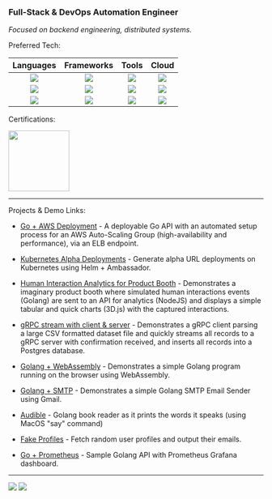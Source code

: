 ### Full-Stack & DevOps Automation Engineer 

_Focused on backend engineering, distributed systems._

Preferred Tech:

| Languages  | Frameworks | Tools | Cloud |
| :---: | :---: | :---: | :---: |
| <img src="https://img.shields.io/badge/go-%2300ADD8.svg?&style=for-the-badge&logo=go&logoColor=white" /> | <img src="https://img.shields.io/badge/javascript%20-%23323330.svg?&style=for-the-badge&logo=javascript&logoColor=%23F7DF1E"/>  | <img src="https://img.shields.io/badge/kubernetes%20-%23326ce5.svg?&style=for-the-badge&logo=kubernetes&logoColor=white"/> | <img src="https://img.shields.io/badge/AWS%20-%23FF9900.svg?&style=for-the-badge&logo=amazon-aws&logoColor=white"/> |
| <img src="https://img.shields.io/badge/node.js%20-%2343853D.svg?&style=for-the-badge&logo=node.js&logoColor=white"/>  | <img src="https://img.shields.io/badge/react%20-%2320232a.svg?&style=for-the-badge&logo=react&logoColor=%2361DAFB"/> | <img src="https://img.shields.io/badge/terraform%20-%23623CE4.svg?style=for-the-badge&logo=terraform&logoColor=white"/> | <img src="https://img.shields.io/badge/GCP%20-%234285F4.svg?&style=for-the-badge&logo=google-cloud&logoColor=white"/> |
| <img src="https://img.shields.io/badge/python%20-%2314354C.svg?&style=for-the-badge&logo=python&logoColor=white"/> | <img src="https://img.shields.io/badge/express.js%20-%23404d59.svg?&style=for-the-badge"/> | <img src="https://img.shields.io/badge/jenkins%20-%232C5263.svg?&style=for-the-badge&logo=jenkins&logoColor=white"/> | <img src="https://img.shields.io/badge/heroku%20-%23430098.svg?&style=for-the-badge&logo=heroku&logoColor=white"/> |

Certifications:

<a href="https://www.youracclaim.com/users/josue/badges"><img width=120 src="https://josue.io/aws_cert_soa_trans.png"></a>

----

Projects & Demo Links:

- [Go + AWS Deployment](https://github.com/josue/demo-go-api-aws-asg) - A deployable Go API with an automated setup process for an AWS Auto-Scaling Group (high-availability and performance), via an ELB endpoint.

- [Kubernetes Alpha Deployments](https://github.com/josue/k8s-alpha-deployments) - Generate alpha URL deployments on Kubernetes using Helm + Ambassador.

- [Human Interaction Analytics for Product Booth](https://github.com/josue/product-interaction-analytics-demo) - Demonstrates a imaginary product booth where simulated human interactions events (Golang) are sent to an API for analytics (NodeJS) and displays a simple tabular and quick charts (3D.js) with the captured interactions.

- [gRPC stream with client & server](https://github.com/josue/golang-grpc-stream-demo) - Demonstrates a gRPC client parsing a large CSV formatted dataset file and quickly streams all records to a gRPC server with confirmation received, and inserts all records into a Postgres database.

- [Golang + WebAssembly](https://github.com/josue/golang-wasm) - Demonstrates a simple Golang program running on the browser using WebAssembly.

- [Golang + SMTP](https://github.com/josue/mailer) - Demonstrates a simple Golang SMTP Email Sender using Gmail.

- [Audible](https://gist.github.com/josue/62379312c6c9828291b9341714199108) - Golang book reader as it prints the words it speaks (using MacOS "say" command)

- [Fake Profiles](https://gist.github.com/josue/d5271bdfb36e1fad8e07b6ad9cd97629) - Fetch random user profiles and output their emails.

- [Go + Prometheus](https://github.com/josue/golang-prometheus) - Sample Golang API with Prometheus Grafana dashboard.

----

<a href="https://josuerodriguez.com"><img src="https://img.shields.io/badge/Personal-%23224499.svg?&style=for-the-badge&logoColor=white" /></a>   <a href="https://www.linkedin.com/in/josuerodriguez/"><img src="https://img.shields.io/badge/linkedin-%230077B5.svg?&style=for-the-badge&logo=linkedin&logoColor=white"/></a>
